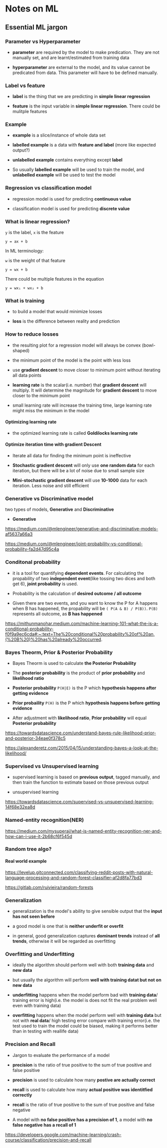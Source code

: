 # Notes on ML

## Essential ML jargon

### Parameter vs Hyperparameter

- **parameter** are required by the model to make predication. They are not manually set, and are learnt/estimated from training data

- **hyperparameter** are external to the model, and its value cannot be predicated from data. This parameter will have to be defined manually.

### Label vs feature

- **label** is the thing that we are predicting in **simple linear regression**

- **feature** is the input variable in **simple linear regression**. There could be mulitple features

### Example

- **example** is a slice/instance of whole data set

- **labelled example** is a data with **feature and label** (more like expected output?)

- **unlabelled example** contains everything except **label**

- So usually **labelled example** will be used to train the model, and **unlabelled example** will be used to test the model

### Regression vs classification model

- regression model is used for predicting **continuous value**

- classification model is used for predicting **discrete value**

### What is linear regression?

`y` is the label, `x` is the feature

```
y = ax + b
```

In ML terminology:

`w` is the weight of that feature

```
y = wx + b
```

There could be multiple features in the equation

```
y = wx₁ + wx₂ + b
```

### What is training

- to build a model that would minimize losses

- **loss** is the difference between reality and prediction

### How to reduce losses

- the resulting plot for a regression model will always be convex (bowl-shaped)

- the minimum point of the model is the point with less loss

- use **gradient descent** to move closer to minimum point without iterating all data points

- **learning rate** is the scalar(i.e. number) that **gradient descent** will multiply. It will determine the magnitude for **gradient descent** to move closer to the minimum point

- small learning rate will increase the training time, large learning rate might miss the minimum in the model

#### Optimizing learning rate

- the optimized learning rate is called **Goldilocks learning rate**

#### Optimize iteration time with gradient Descent

- Iterate all data for finding the minimum point is ineffective

- **Stochastic gradient descent** will only use **one random data** for each iteration, but there will be a lot of noise due to small sample size

- **Mini-stochastic gradient descent** will use **10-1000** data for each iteration. Less noise and still efficient

### Generative vs Discriminative model

two types of models, **Generative** and **Discriminative**

- **Generative** 

https://medium.com/@mlengineer/generative-and-discriminative-models-af5637a66a3

https://medium.com/@mlengineer/joint-probability-vs-conditional-probability-fa2d47d95c4a

### Conditonal probability

- it is a tool for quantifying **dependent events**. For calculating the propability of two **independent event**(like tossing two dices and both get 6), **joint probability** is used.

- Probability is the calculation of **desired outcome / all outcome**

- Given there are two events, and you want to know the P for A happens when B has happened, the propability will be `( P(A & B) / P(B))`. `P(B)` represents all outcome, as **B has happened**

https://mithunmanohar.medium.com/machine-learning-101-what-the-is-a-conditional-probability-f0f9a9ec6cda#:~:text=The%20conditional%20probability%20of%20an,(%20B%20)%20has%20already%20occurred.

### Bayes Theorm, Prior & Posterior Probability

- Bayes Theorm is used to calculate **the Posterior Probability**

- The **posterior probability** is the product of **prior probability** and **likelihood ratio**

- **Posterior probability** `P(H|E)` is the P which **hypothesis happens after getting evidence**

- **Prior probaility** `P(H)` is the P which **hypothesis happens before getting evidence**

- After adjustment with **likelihood ratio**, **Prior probability** will equal **Posterior probability**

https://towardsdatascience.com/understand-bayes-rule-likelihood-prior-and-posterior-34eae0f378c5

https://alexanderetz.com/2015/04/15/understanding-bayes-a-look-at-the-likelihood/

### Supervised vs Unsupervised learning

- supervised learning is based on **previous output**, tagged manually, and then train the function to estimate based on those previous output

- unsupervised learning

https://towardsdatascience.com/supervised-vs-unsupervised-learning-14f68e32ea8d

### Named-entity recognition(NER)

https://medium.com/mysuperai/what-is-named-entity-recognition-ner-and-how-can-i-use-it-2b68cf6f545d

### Random tree algo?

#### Real world example

https://levelup.gitconnected.com/classifying-reddit-posts-with-natural-language-processing-and-random-forest-classifier-af2d8fa77bd3

https://gitlab.com/ruivieira/random-forests

### Generalization

- generalization is the model's ability to give sensible output that the **input has not seen before**

- a good model is one that is **neither underfit or overfit**

- in general, good generalization captures **dominant trends** instead of **all trends**, otherwise it will be regarded as overfitting

### Overfitting and Underfitting

- ideally the algorithm should perform well with both **training data** and **new data**

- but usually the algorithm will perform **well with training datat but not on new data**

- **underfitting** happens when the model perform bad with **training data**/ training error is high(i.e. the model is does not fit the real problem well even with training data)

- **overfitting** happens when the model perform well with **training data** but not with **real data**/ high testing error compare with training error(i.e. the test used to train the model could be biased, making it performs better than in testing with reallife data)

### Precision and Recall

- Jargon to evaluate the performance of a model

- **precision** is the ratio of true positive to the sum of true positive and false positive

- **precision** is used to calculate how many **postive are actually correct**

- **recall** is used to calculate how many **actual positive was identitfied correctly**

- **recall** is the ratio of true positive to the sum of true positive and false negative

- A model with **no false positive has a precision of 1**, a model with **no false negative has a recall of 1**

https://developers.google.com/machine-learning/crash-course/classification/precision-and-recall